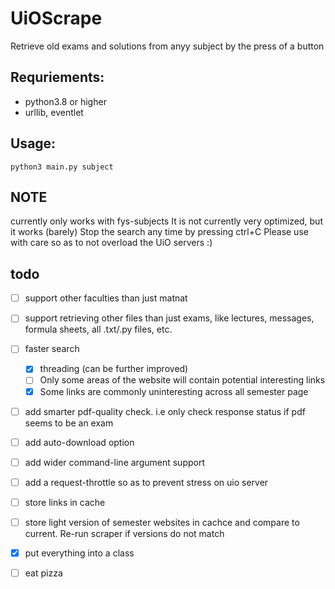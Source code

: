 # UiOScrape
Retrieve old exams and solutions from anyy subject by the press of a button

## Requriements:
* python3.8 or higher
* urllib, eventlet
## Usage:
`python3 main.py subject`

## NOTE
currently only works with fys-subjects
It is not currently very optimized, but it works (barely)
Stop the search any time by pressing ctrl+C
Please use with care so as to not overload the UiO servers :)

## todo
- [ ] support other faculties than just matnat
- [ ] support retrieving other files than just exams, like lectures, messages, formula sheets, all .txt/.py files, etc. 
- [ ] faster search
    - [x] threading (can be further improved)
    - [ ] Only some areas of the website will contain potential interesting links
    - [x] Some links are commonly uninteresting across all semester page
- [ ] add smarter pdf-quality check. i.e only check response status if pdf seems to be an exam
- [ ] add auto-download option
- [ ] add wider command-line argument support
- [ ] add a request-throttle so as to prevent stress on uio server
- [ ] store links in cache
- [ ] store light version of semester websites in cachce and compare to current. Re-run scraper if versions do not match
- [x] put everything into a class
- [ ] eat pizza

